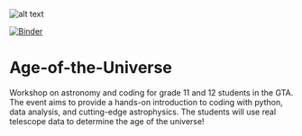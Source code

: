 ![alt text](https://github.com/simrannerval/Age-of-the-Universe/blob/main/Organization/banner_final.png?raw=true)

[![Binder](https://mybinder.org/badge_logo.svg)](https://mybinder.org/v2/gh/simrannerval/Age-of-the-Universe/main)


# Age-of-the-Universe

Workshop on astronomy and coding for grade 11 and 12 students in the GTA.  The event aims to provide a hands-on introduction to coding with python, data analysis, and cutting-edge astrophysics. The students will use real telescope data to determine the age of the universe!
